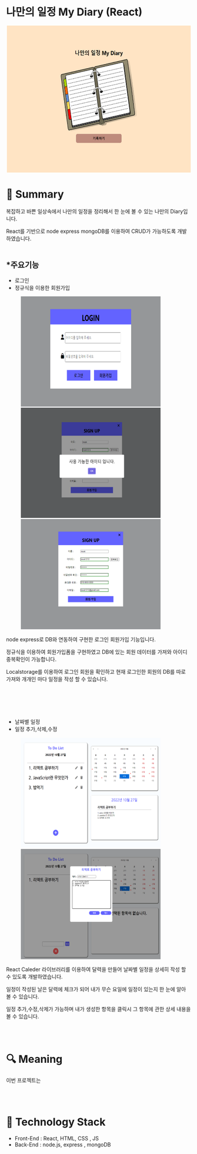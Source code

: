 # 나만의 일정 My Diary (React)
<!-- <img src='./img/메인.png' width="400" height="300"> -->
<center><img src='./img/메인.png' width="500" height="400"></center>

# 📌 Summary

복잡하고 바쁜 일상속에서 나만의 일정을 정리해서 한 눈에 볼 수 있는 나만의 Diary입니다.

React를 기반으로 node express mongoDB를 이용하여 CRUD가 가능하도록 개발하였습니다.
<br><br/>

## *주요기능

* 로그인
* 정규식을 이용한 회원가입

<figure>
    <img src='./img/로그인.png' width="380" height="300">
    <img src='./img/중복확인.png' width="380" height="300">
    <img src='./img/회원가입.png' width="380" height="300">
</figure>

node express로 DB와 연동하여 구현한 로그인 회원가입 기능입니다.

정규식을 이용하여 회원가입폼을 구현하였고 DB에 있는 회원 데이터를 가져와 아이디 중복확인이 가능합니다. 

Localstorage를 이용하여 로그인 회원을 확인하고 현재 로그인한 회원의 DB를 따로 가져와 개개인 마다 일정을 작성 할 수 있습니다.

<BR><BR/>
<BR><BR/>

* 날짜별 일정
* 일정 추가,삭제,수정

<figure>
    <img src='./img/일정.png' width="380" height="300">
    <img src='./img/수정.png' width="380" height="300">
</figure>

React Caleder 라이브러리를 이용하여 달력을 만들어 날짜별 일정을 상세히 작성 할 수 있도록 개발하였습니다.

일정이 작성된 날은 달력에 체크가 되어 내가 무슨 요일에 일정이 있는지 한 눈에 알아 볼 수 있습니다. 

일정 추가,수정,삭제가 가능하며 내가 생성한 항목을 클릭시 그 항목에 관한 상세 내용을 볼 수 있습니다.

<BR><BR/>

# 🔍 Meaning
이번 프로젝트는 

<BR><BR/>

# 🔨 Technology Stack

* Front-End : React, HTML, CSS , JS
* Back-End : node.js, express , mongoDB